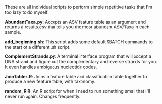 These are all individual scripts to perform simple repetitive tasks that I'm too lazy to do myself.

**AbundantTaxa.py**: Accepts an ASV feature table as an argument and returns a results.csv that tells you the most abundant ASV/Taxa in each sample.

**add_beginning.sh**: This script adds some default SBATCH commands to the start of a different .sh script.

**ComplementStrands.py**: A terminal interface program that will accept a DNA strand and figure out the complementary and reverse strands for you. It even handles ambiguous nucleotide codes.

**JoinTables.R**: Joins a feature table and classification table together to produce a new feature table, with taxonomy.

**random_R.R**: An R script for when I need to run something small that I'll never run again. Changes frequently.